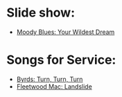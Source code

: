 # Slide show: <br>
- [Moody Blues: Your Wildest Dream](https://youtu.be/kmmPFrkuPq0) <br>
# Songs for Service:<br>
- [Byrds: Turn, Turn, Turn](https://youtu.be/eiprqeaydik)<br>
- [Fleetwood Mac: Landslide](https://youtu.be/WM7-PYtXtJM)<br>
